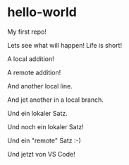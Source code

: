 # hello-world
My first repo!

Lets see what will happen! Life is short!

A local addition!

A remote addition!

And another local line.

And jet another in a local branch.

Und ein lokaler Satz.

Und noch ein lokaler Satz!

Und ein "remote" Satz :-)

Und jetzt von VS Code!